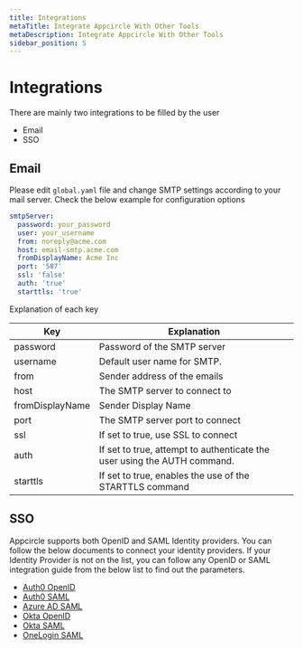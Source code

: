 ```yaml
---
title: Integrations
metaTitle: Integrate Appcircle With Other Tools
metaDescription: Integrate Appcircle With Other Tools
sidebar_position: 5
---
```


# Integrations

There are mainly two integrations to be filled by the user

- Email
- SSO

## Email

Please edit `global.yaml` file and change SMTP settings according to your mail server. Check the below example for configuration options

```yaml
smtpServer:
  password: your_password
  user: your_username
  from: noreply@acme.com
  host: email-smtp.acme.com
  fromDisplayName: Acme Inc
  port: '587'
  ssl: 'false'
  auth: 'true'
  starttls: 'true'

```

Explanation of each key

|Key|Explanation|
|---|-----------|
|password|Password of the SMTP server|
|username|Default user name for SMTP.|
|from|Sender address of the emails |
|host|The SMTP server to connect to|
|fromDisplayName |Sender Display Name|
|port |The SMTP server port to connect|
|ssl | If set to true, use SSL to connect |
|auth | If set to true, attempt to authenticate the user using the AUTH command. |
|starttls | If set to true, enables the use of the STARTTLS command |

## SSO

Appcircle supports both OpenID and SAML Identity providers. You can follow the below documents to connect your identity providers. If your Identity Provider is not on the list, you can follow any OpenID or SAML integration guide from the below list to find out the parameters.

- [Auth0 OpenID](https://docs.appcircle.io/account/sso/auth-openid/)
- [Auth0 SAML](https://docs.appcircle.io/account/sso/auth-saml/)
- [Azure AD SAML](https://docs.appcircle.io/account/sso/azure-saml/)
- [Okta OpenID](https://docs.appcircle.io/account/sso/okta-openid/)
- [Okta SAML](https://docs.appcircle.io/account/sso/okta-saml/)
- [OneLogin SAML](https://docs.appcircle.io/account/sso/onelogin-saml/)
